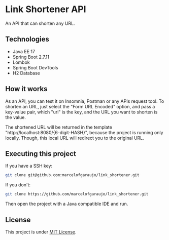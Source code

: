 # Link Shortener API
<p>An API that can shorten any URL.</p>

## Technologies
<ul>
<li>Java EE 17</li>
<li>Spring Boot 2.7.11</li>
<li>Lombok</li>
<li>Spring Boot DevTools</li>
<li>H2 Database</li>
</ul>

## How it works
<p>As an API, you can test it on Insomnia, Postman or any APIs request tool. To shorten an URL, just select the "Form URL Encoded" option, and pass a key-value pair, which "url" is the key, and the URL you want to shorten is the value.</p>
<p>The shortened URL will be returned in the template "http://localhost:8080/{6-digit-HASH}", because the project is running only locally. Though, this local URL will redirect you to the original URL.</p>

## Executing this project
<p>If you have a SSH key:</p>

```sh
git clone git@github.com:marcelofgaraujo/link_shortener.git
```

<p>If you don't:</p>

```sh
git clone https://github.com/marcelofgaraujo/link_shortener.git
```

<p>Then open the project with a Java compatible IDE and run.</p>

## License
<p>This project is under <a href="https://github.com/marcelofgaraujo/link_shortener/blob/main/LICENSE.md">MIT License</a>.</p>
